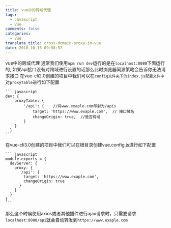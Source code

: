 ```yaml
---
title: vue中的跨域代理
tags:
  - JavaScript
  - Vue
comments: false
categories:
  - Vue
translate_title: cross-domain-proxy-in-vue
date: 2018-10-15 09:58:57
---
```


vue中的跨域代理 通常我们使用`npm run dev`运行的是在`localhost:8080`下面运行的,
如果api接口没有对跨域进行设置的话那么此时浏览器同源策略会告诉你无法请求接口
在vue-cli2.0创建的项目中我们可以在`config文件夹下的index.js配置文件中`对`proxyTable`进行如下配置

    ``` javascript
    dev: {
        proxyTable: {
    		'/api': {    //将www.exaple.com印射为/apis
                target: 'https://www.exaple.com',  // 接口域名
                changeOrigin: true,  //是否跨域         
            }
    	}
      }
    ```

在vue-cli3.0创建的项目中我们可以在根目录创建vue.config.js进行如下配置

    ``` javascript
    module.exports = {
      devServer: {
        proxy: {
          '/api': {
            target: 'https://www.exaple.com',
            changeOrigin: true
          }
        }
      }
    }
    ```

那么这个时候使用axios或者其他插件进行ajax请求时，只需要请求`localhost:8080/api`就会自动转发到`https://www.exaple.com`
